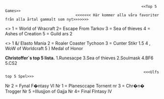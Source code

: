                                                                   <<Top 5 Games>>
                                    <<<<<<< Här kommer alla våra favoriter från alla årtal gammalt som nyt>>>>>>>


<<Patriks favvosar>>
1 = World of Wracraft
2=  Escape From Tarkov
3  = Sea of thieves
4 = Ashes of Creation
5 = Guild ars 2

























<<Andreas Favoriter>>
1 &/ Elasto Mania
2 = Roaler Coaster Tychoon
3 = Cunter Stikr 1.5
4 , WoW of Worldcraft
5 ) Medal of Honor









**Christoffer´s top 5 lista.**
1.Runesacpe
3.Sea of thieves
2.Soulmask
4.BF6
5.CS2
















                                                                   <<<Ulfs top 5 Spel>>>              
 Nr 2 = Fynal F�ntasy VI
 Nr 1 = Planesccape Tornent
 nr 3 = Chr�n� Trogger
 Nr 5  =Illusjjon of Gajja
 Nr 4=  Final Flntasy IV